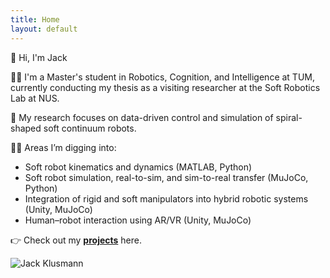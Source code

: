 ```yaml
---
title: Home
layout: default
---
```


<div class="intro">
  <div class="intro-text" markdown="1">
👋 Hi, I'm Jack

👨‍🎓 I'm a Master's student in Robotics, Cognition, and Intelligence at TUM, currently conducting my thesis as a visiting researcher at the Soft Robotics Lab at NUS.

🤖 My research focuses on data-driven control and simulation of spiral-shaped soft continuum robots.

👨‍🔬 Areas I’m digging into:

- Soft robot kinematics and dynamics (MATLAB, Python)
- Soft robot simulation, real-to-sim, and sim-to-real transfer (MuJoCo, Python)
- Integration of rigid and soft manipulators into hybrid robotic systems (Unity, MuJoCo)
- Human–robot interaction using AR/VR (Unity, MuJoCo)

👉 Check out my **[projects](/projects/)** here.
  </div>

  <div class="intro-image">
    <img src="{{ '/assets/me.jpeg' | relative_url }}" alt="Jack Klusmann" loading="lazy">
  </div>
</div>